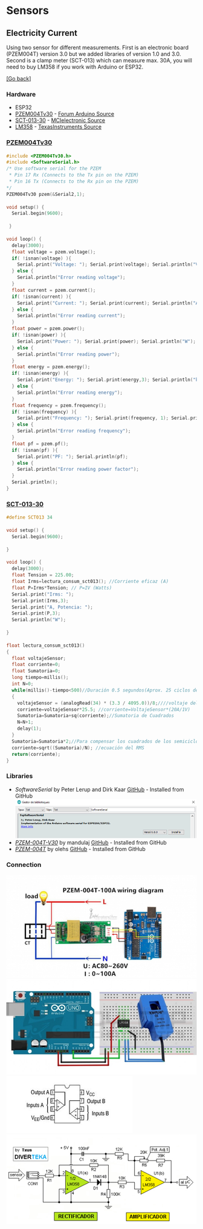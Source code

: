 # Sensors
## Electricity Current
Using two sensor for different measurements. First is an electronic board (PZEM004T) version 3.0 but we added libraries of version 1.0 and 3.0. Second is a clamp meter (SCT-013) which can measure max. 30A, you will need to buy LM358 if you work with Arduino or ESP32.

[[Go back]](/sensors)

### Hardware
* ESP32
* [PZEM004Tv30](docs/PZEM-004Tv30.pdf) - [Forum Arduino Source](https://forum.arduino.cc/index.php?action=dlattach;topic=480767.0;attach=220845)
* [SCT-013-30](docs/SCT-013-30.pdf) - [MCIelectronic Source](https://www.mcielectronics.cl/website_MCI/static/documents/Datasheet_SCT013.pdf)
* [LM358](docs/LM358.pdf) - [TexasInstruments Source](http://www.ti.com/lit/ds/symlink/lm358-n.pdf)

### [PZEM004Tv30](PZEM004Tv30/[PZEM004Tv30.ino)
```cpp
#include <PZEM004Tv30.h>
#include <SoftwareSerial.h>
/* Use software serial for the PZEM
 * Pin 17 Rx (Connects to the Tx pin on the PZEM)
 * Pin 16 Tx (Connects to the Rx pin on the PZEM)
*/
PZEM004Tv30 pzem(&Serial2,1);

void setup() {
  Serial.begin(9600);
      
 }

void loop() {
  delay(3000);
  float voltage = pzem.voltage();
  if( !isnan(voltage) ){
    Serial.print("Voltage: "); Serial.print(voltage); Serial.println("V");
  } else {
    Serial.println("Error reading voltage");
  }
  float current = pzem.current();
  if( !isnan(current) ){
    Serial.print("Current: "); Serial.print(current); Serial.println("A");
  } else {
    Serial.println("Error reading current");
  }
  float power = pzem.power();
  if( !isnan(power) ){
    Serial.print("Power: "); Serial.print(power); Serial.println("W");
  } else {
    Serial.println("Error reading power");
  }
  float energy = pzem.energy();
  if( !isnan(energy) ){
    Serial.print("Energy: "); Serial.print(energy,3); Serial.println("kWh");
  } else {
    Serial.println("Error reading energy");
  }
  float frequency = pzem.frequency();
  if( !isnan(frequency) ){
    Serial.print("Frequency: "); Serial.print(frequency, 1); Serial.println("Hz");
  } else {
    Serial.println("Error reading frequency");
  }
  float pf = pzem.pf();
  if( !isnan(pf) ){
    Serial.print("PF: "); Serial.println(pf);
  } else {
    Serial.println("Error reading power factor");
  }
  Serial.println();    
}
```

### [SCT-013-30](SCT-013-30/SCT-013-30.ino) 
```cpp
#define SCT013 34

void setup() {
  Serial.begin(9600);

}

void loop() {
  delay(3000);
  float Tension = 225.00;
  float Irms=lectura_consum_sct013(); //Corriente eficaz (A)
  float P=Irms*Tension; // P=IV (Watts)
  Serial.print("Irms: ");
  Serial.print(Irms,3);
  Serial.print("A, Potencia: ");
  Serial.print(P,3);  
  Serial.println("W");
 
}

float lectura_consum_sct013()
{
  float voltajeSensor;
  float corriente=0;
  float Sumatoria=0;
  long tiempo=millis();
  int N=0;
  while(millis()-tiempo<500)//Duración 0.5 segundos(Aprox. 25 ciclos de 50Hz)
  { 
    voltajeSensor = (analogRead(34) * (3.3 / 4095.0))/8;////voltaje del sensor
    corriente=voltajeSensor*25.5; //corriente=VoltajeSensor*(20A/1V)
    Sumatoria=Sumatoria+sq(corriente);//Sumatoria de Cuadrados
    N=N+1;
    delay(1);
  }
  Sumatoria=Sumatoria*2;//Para compensar los cuadrados de los semiciclos negativos.
  corriente=sqrt((Sumatoria)/N); //ecuación del RMS
  return(corriente);
}
```

### Libraries
* _SoftwareSerial_ by Peter Lerup and Dirk Kaar [GitHub](https://github.com/plerup/espsoftwareserial/) - Installed from GitHub
![SoftwareSerial_library](docs/SoftwareSerial_library.png)
* [_PZEM-004T-V30_](PZEM004Tv30/PZEM-004T-v30.zip) by mandulaj [GitHub](https://github.com/mandulaj/PZEM-004T-v30) - Installed from GitHub
* [_PZEM-004T_](PZEM004Tv30/PZEM-004T.zip) by olehs [GitHub](https://github.com/olehs/PZEM004T) - Installed from GitHub

### Connection
![Connection PZEM-004Tv30](docs/PZEM-004Tv30.jpg)
![Connection SCT-013-30](docs/SCT-013-30.jpg)
![Connection internal LM358](docs/LM358.jfif)
![Connection external LM358](docs/LM358_OA.jpg)

